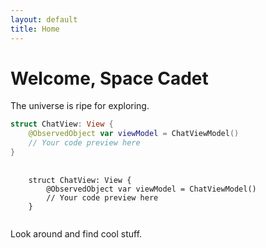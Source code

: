 ```yaml
---
layout: default
title: Home
---
```


# Welcome, Space Cadet

The universe is ripe for exploring. 

```swift
struct ChatView: View {
    @ObservedObject var viewModel = ChatViewModel()
    // Your code preview here
}
```

<pre class="code-preview">
  <code class="language-swift">
    struct ChatView: View {
        @ObservedObject var viewModel = ChatViewModel()
        // Your code preview here
    }
  </code>
</pre>

Look around and find cool stuff. 